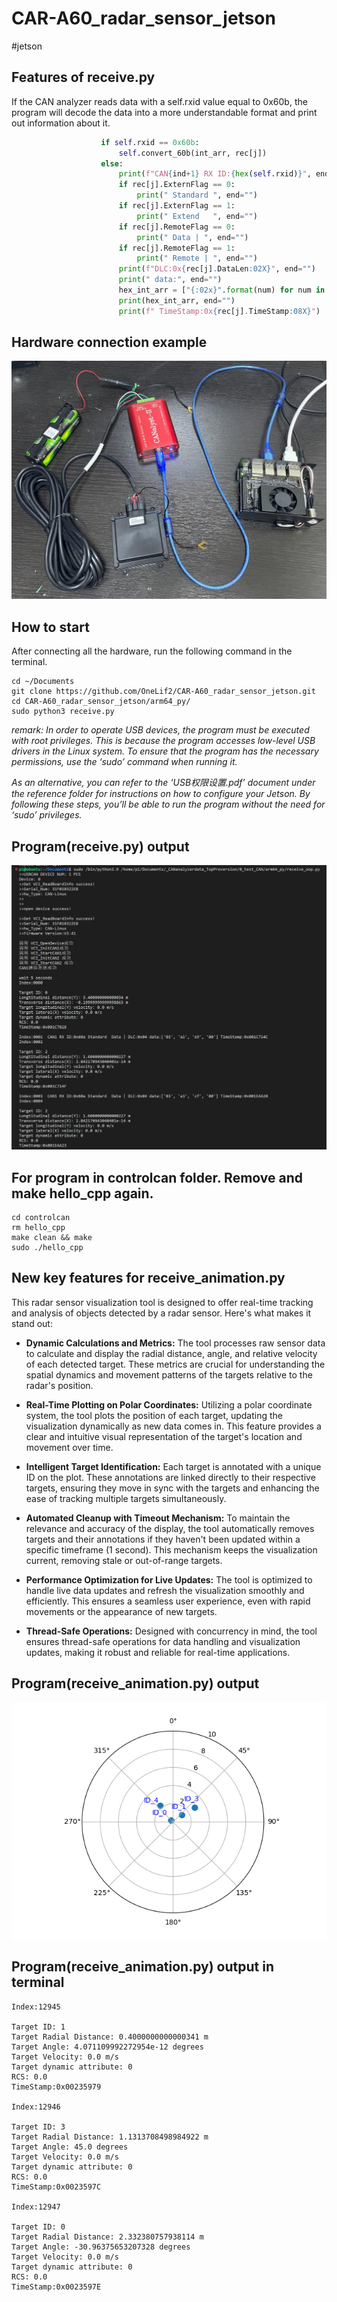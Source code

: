 # CAR-A60_radar_sensor_jetson
#jetson

## Features of receive.py
If the CAN analyzer reads data with a self.rxid value equal to 0x60b, the program will decode the data into a more understandable format and print out information about it.
```python
                    if self.rxid == 0x60b:
                        self.convert_60b(int_arr, rec[j])
                    else:
                        print(f"CAN{ind+1} RX ID:{hex(self.rxid)}", end="")
                        if rec[j].ExternFlag == 0:
                            print(" Standard ", end="")
                        if rec[j].ExternFlag == 1:
                            print(" Extend   ", end="")
                        if rec[j].RemoteFlag == 0:
                            print(" Data | ", end="")
                        if rec[j].RemoteFlag == 1:
                            print(" Remote | ", end="")
                        print(f"DLC:0x{rec[j].DataLen:02X}", end="")
                        print(" data:", end="")
                        hex_int_arr = ["{:02x}".format(num) for num in int_arr]
                        print(hex_int_arr, end="")
                        print(f" TimeStamp:0x{rec[j].TimeStamp:08X}")
```

## Hardware connection example
![](reference/photo_ref/hw_connection.jpeg)


## How to start
After connecting all the hardware, run the following command in the terminal.
```shell
cd ~/Documents
git clone https://github.com/OneLif2/CAR-A60_radar_sensor_jetson.git
cd CAR-A60_radar_sensor_jetson/arm64_py/
sudo python3 receive.py
```
*remark: In order to operate USB devices, the program must be executed with root privileges. This is because the program accesses low-level USB drivers in the Linux system. To ensure that the program has the necessary permissions, use the ‘sudo’ command when running it.*

*As an alternative, you can refer to the ‘USB权限设置.pdf’ document under the reference folder for instructions on how to configure your Jetson. By following these steps, you’ll be able to run the program without the need for ‘sudo’ privileges.*

## Program(receive.py) output
![](reference/photo_ref/prog_output1.jpg)

## For program in controlcan folder. Remove and make hello_cpp again.
```shell
cd controlcan
rm hello_cpp
make clean && make
sudo ./hello_cpp
```


## New key features for receive_animation.py

This radar sensor visualization tool is designed to offer real-time tracking and analysis of objects detected by a radar sensor. Here's what makes it stand out:

- **Dynamic Calculations and Metrics:** The tool processes raw sensor data to calculate and display the radial distance, angle, and relative velocity of each detected target. These metrics are crucial for understanding the spatial dynamics and movement patterns of the targets relative to the radar's position.

- **Real-Time Plotting on Polar Coordinates:** Utilizing a polar coordinate system, the tool plots the position of each target, updating the visualization dynamically as new data comes in. This feature provides a clear and intuitive visual representation of the target's location and movement over time.

- **Intelligent Target Identification:** Each target is annotated with a unique ID on the plot. These annotations are linked directly to their respective targets, ensuring they move in sync with the targets and enhancing the ease of tracking multiple targets simultaneously.

- **Automated Cleanup with Timeout Mechanism:** To maintain the relevance and accuracy of the display, the tool automatically removes targets and their annotations if they haven't been updated within a specific timeframe (1 second). This mechanism keeps the visualization current, removing stale or out-of-range targets.

- **Performance Optimization for Live Updates:** The tool is optimized to handle live data updates and refresh the visualization smoothly and efficiently. This ensures a seamless user experience, even with rapid movements or the appearance of new targets.

- **Thread-Safe Operations:** Designed with concurrency in mind, the tool ensures thread-safe operations for data handling and visualization updates, making it robust and reliable for real-time applications.


## Program(receive_animation.py) output
![](reference/photo_ref/Figure_radar.png)

## Program(receive_animation.py) output in terminal
```shell
Index:12945  

Target ID: 1
Target Radial Distance: 0.4000000000000341 m
Target Angle: 4.071109992272954e-12 degrees
Target Velocity: 0.0 m/s
Target dynamic attribute: 0
RCS: 0.0
TimeStamp:0x00235979 

Index:12946  

Target ID: 3
Target Radial Distance: 1.1313708498984922 m
Target Angle: 45.0 degrees
Target Velocity: 0.0 m/s
Target dynamic attribute: 0
RCS: 0.0
TimeStamp:0x0023597C 

Index:12947  

Target ID: 0
Target Radial Distance: 2.332380757938114 m
Target Angle: -30.96375653207328 degrees
Target Velocity: 0.0 m/s
Target dynamic attribute: 0
RCS: 0.0
TimeStamp:0x0023597E
```